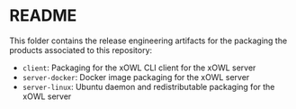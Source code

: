 # README #

This folder contains the release engineering artifacts for the packaging the products associated to this repository:

* `client`: Packaging for the xOWL CLI client for the xOWL server
* `server-docker`: Docker image packaging for the xOWL server
* `server-linux`: Ubuntu daemon and redistributable packaging for the xOWL server